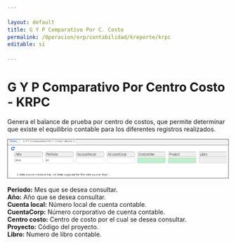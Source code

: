 ```yaml
---

layout: default
title: G Y P Comparativo Por C. Costo
permalink: /Operacion/erp/contabilidad/kreporte/krpc
editable: si

---
```


# G Y P Comparativo Por Centro Costo - KRPC

Genera el balance de prueba por centro de costos, que permite determinar que existe el equilibrio contable para los diferentes registros realizados.  


![](KRPC.png)


**Periodo:** Mes que se desea consultar.  
**Año:** Año que se desea consultar.  
**Cuenta local:** Número local de cuenta contable.  
**CuentaCorp:** Número corporativo de cuenta contable.  
**Centro costo:** Centro de costo por el cual se desea consultar.  
**Proyecto:** Código del proyecto.  
**Libro:** Numero de libro contable.  







